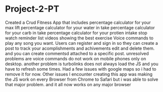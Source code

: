# Project-2-PT


Created a Crud Fitness App that includes
percentage calculator for your max lift
percentage calculator for your water in take
percentage calculator for your carb in take
percentage calculator for your protien intake
stop watch
reminder list
videos showing the best exercise
Voice commands to play any song you want.
Users can register and sign in so they can create a post to track your acomplishments and achivements
edit and delete them. and you can create commentsd attached to a specific post.
unresolved problems  are voice commands do not work on mobile phones
only on desktop. another problem is turbolinks does not always load the JS and you have to refresh some times.
Had a few issues with google maps so i had to remove it for now.
Other issues I encounter creating this app was making the JS work on every Browser from Chrome to Safari but i was able to solve that major problem. and it all now works on any major browser
